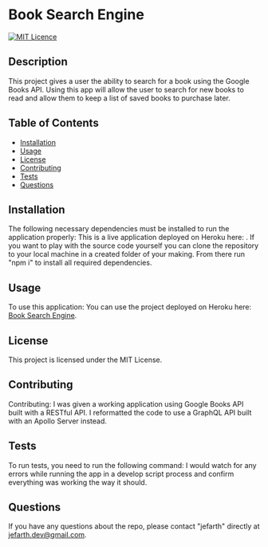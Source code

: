# Book Search Engine
  [![MIT Licence](https://badges.frapsoft.com/os/mit/mit.png?v=103)](https://opensource.org/licenses/mit-license.php)

  ## Description
This project gives a user the ability to search for a book using the Google Books API. Using this app will allow the user to search for new books to read and allow them to keep a list of saved books to purchase later.

## Table of Contents 

* [Installation](#installation)
* [Usage](#usage)
* [License](#license)
* [Contributing](#contributing)
* [Tests](#tests)
* [Questions](#questions)

## Installation
The following necessary dependencies must be installed to run the application properly: This is a live application deployed on Heroku here: . If you want to play with the source code yourself you can clone the repository to your local machine in a created folder of your making. From there run "npm i" to install all required dependencies.

## Usage
To use this application: You can use the project deployed on Heroku here: [Book Search Engine](https://jefarth-book-search-engine.herokuapp.com/).

## License
This project is licensed under the MIT License.

## Contributing
Contributing: I was given a working application using Google Books API built with a RESTful API. I reformatted the code to use a GraphQL API built with an Apollo Server instead.

## Tests
To run tests, you need to run the following command: I would watch for any errors while running the app in a develop script process and confirm everything was working the way it should.

## Questions
If you have any questions about the repo, please contact "jefarth" directly at jefarth.dev@gmail.com.

